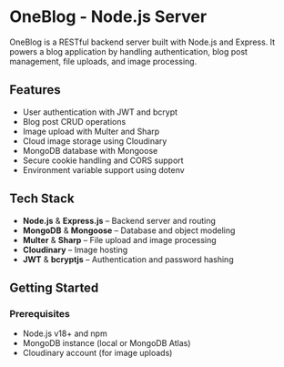 # OneBlog - Node.js Server

OneBlog is a RESTful backend server built with Node.js and Express. It powers a blog application by handling authentication, blog post management, file uploads, and image processing.

## Features

- User authentication with JWT and bcrypt
- Blog post CRUD operations
- Image upload with Multer and Sharp
- Cloud image storage using Cloudinary
- MongoDB database with Mongoose
- Secure cookie handling and CORS support
- Environment variable support using dotenv

## Tech Stack

- **Node.js** & **Express.js** – Backend server and routing
- **MongoDB** & **Mongoose** – Database and object modeling
- **Multer** & **Sharp** – File upload and image processing
- **Cloudinary** – Image hosting
- **JWT** & **bcryptjs** – Authentication and password hashing

## Getting Started

### Prerequisites

- Node.js v18+ and npm
- MongoDB instance (local or MongoDB Atlas)
- Cloudinary account (for image uploads)
